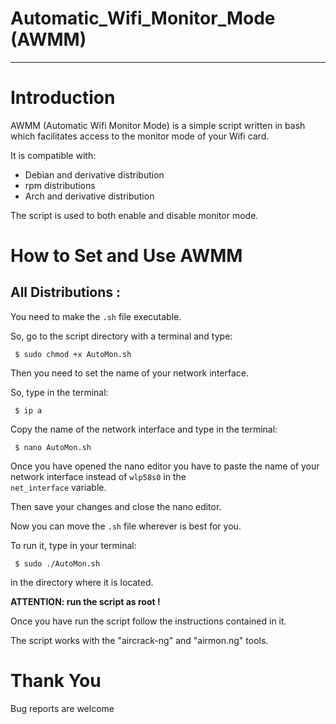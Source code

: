 Automatic_Wifi_Monitor_Mode (AWMM)<a name="TOP"></a>
===================

- - - - 

# Introduction #

AWMM (Automatic Wifi Monitor Mode) is a simple script written in bash which facilitates access to the monitor mode of your Wifi card.

It is compatible with: 
* Debian and derivative distribution
* rpm distributions
* Arch and derivative distribution

The script is used to both enable and disable monitor mode.

# How to Set and Use AWMM #

## All Distributions : ##

You need to make the <code>.sh</code> file executable. 

So, go to the script directory with a terminal and type:

<code> $ sudo chmod +x AutoMon.sh </code>

Then you need to set the name of your network interface.

So, type in the terminal:

<code> $ ip a </code>

Copy the name of the network interface and type in the terminal:

<code> $ nano AutoMon.sh </code>

Once you have opened the nano editor you have to paste the name of your network interface instead of <code>wlp58s0</code> in the <code> net_interface</code> variable.

Then save your changes and close the nano editor.

Now you can move the <code>.sh</code> file wherever is best for you.

To run it, type in your terminal:

<code> $ sudo ./AutoMon.sh </code>

in the directory where it is located.

<b>ATTENTION: run the script as root ! </b>

Once you have run the script follow the instructions contained in it.

The script works with the "aircrack-ng" and "airmon.ng" tools.



# Thank You #

Bug reports are welcome

